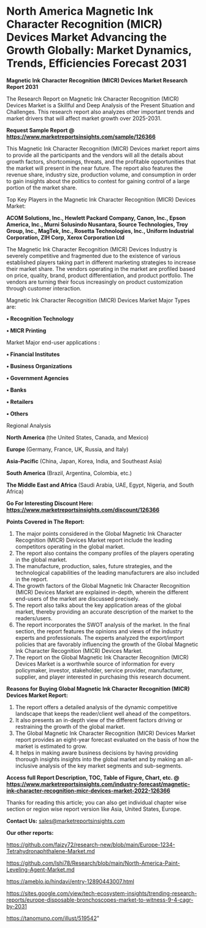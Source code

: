 # North America Magnetic Ink Character Recognition (MICR) Devices Market Advancing the Growth Globally: Market Dynamics, Trends, Efficiencies Forecast 2031

<strong>Magnetic Ink Character Recognition (MICR) Devices Market Research Report 2031</strong>

The Research Report on Magnetic Ink Character Recognition (MICR) Devices Market is a Skillful and Deep Analysis of the Present Situation and Challenges. This research report also analyzes other important trends and market drivers that will affect market growth over 2025-2031.

<strong>Request Sample Report @ <a href=https://www.marketreportsinsights.com/sample/126366>https://www.marketreportsinsights.com/sample/126366</a></strong>

This Magnetic Ink Character Recognition (MICR) Devices market report aims to provide all the participants and the vendors will all the details about growth factors, shortcomings, threats, and the profitable opportunities that the market will present in the near future. The report also features the revenue share, industry size, production volume, and consumption in order to gain insights about the politics to contest for gaining control of a large portion of the market share.

Top Key Players in the Magnetic Ink Character Recognition (MICR) Devices Market:

<strong>ACOM Solutions, Inc., Hewlett Packard Company, Canon, Inc., Epson America, Inc., Murni Solusindo Nusantara, Source Technologies, Troy Group, Inc., MagTek, Inc., Rosetta Technologies, Inc., Uniform Industrial Corporation, ZIH Corp, Xerox Corporation Ltd</strong>

The Magnetic Ink Character Recognition (MICR) Devices Industry is severely competitive and fragmented due to the existence of various established players taking part in different marketing strategies to increase their market share. The vendors operating in the market are profiled based on price, quality, brand, product differentiation, and product portfolio. The vendors are turning their focus increasingly on product customization through customer interaction.

Magnetic Ink Character Recognition (MICR) Devices Market Major Types are:

<strong>• Recognition Technology

• MICR Printing</strong>

Market Major end-user applications :

<strong>• Financial Institutes

• Business Organizations

• Government Agencies

• Banks

• Retailers

• Others</strong>

Regional Analysis

</u><strong><b>North America</b></strong> (the United States, Canada, and Mexico)

<strong><b>Europe </b></strong>(Germany, France, UK, Russia, and Italy)

<strong><b>Asia-Pacific</b></strong> (China, Japan, Korea, India, and Southeast Asia)

<strong><b>South America</b></strong> (Brazil, Argentina, Colombia, etc.)

<strong><b>The Middle East and Africa</b></strong> (Saudi Arabia, UAE, Egypt, Nigeria, and South Africa)

<strong>Go For Interesting Discount Here: <a href=https://www.marketreportsinsights.com/discount/126366>https://www.marketreportsinsights.com/discount/126366</a></strong>

<strong>Points Covered in The Report:</strong>
<ol>
  <li>The major points considered in the Global Magnetic Ink Character Recognition (MICR) Devices Market report include the leading competitors operating in the global market.</li>
  <li>The report also contains the company profiles of the players operating in the global market.</li>
  <li>The manufacture, production, sales, future strategies, and the technological capabilities of the leading manufacturers are also included in the report.</li>
  <li>The growth factors of the Global Magnetic Ink Character Recognition (MICR) Devices Market are explained in-depth, wherein the different end-users of the market are discussed precisely.</li>
  <li>The report also talks about the key application areas of the global market, thereby providing an accurate description of the market to the readers/users.</li>
  <li>The report incorporates the SWOT analysis of the market. In the final section, the report features the opinions and views of the industry experts and professionals. The experts analyzed the export/import policies that are favorably influencing the growth of the Global Magnetic Ink Character Recognition (MICR) Devices Market.</li>
  <li>The report on the Global Magnetic Ink Character Recognition (MICR) Devices Market is a worthwhile source of information for every policymaker, investor, stakeholder, service provider, manufacturer, supplier, and player interested in purchasing this research document.</li>
</ol>
<strong>Reasons for Buying Global Magnetic Ink Character Recognition (MICR) Devices Market Report:</strong>

<ol>
  <li>The report offers a detailed analysis of the dynamic competitive landscape that keeps the reader/client well ahead of the competitors.</li>
  <li>It also presents an in-depth view of the different factors driving or restraining the growth of the global market.</li>
  <li>The Global Magnetic Ink Character Recognition (MICR) Devices Market report provides an eight-year forecast evaluated on the basis of how the market is estimated to grow.</li>
  <li>It helps in making aware business decisions by having providing thorough insights insights into the global market and by making an all-inclusive analysis of the key market segments and sub-segments.</li>
</ol>
<strong>Access full Report Description, TOC, Table of Figure, Chart, etc. @ <a href=https://www.marketreportsinsights.com/industry-forecast/magnetic-ink-character-recognition-micr-devices-market-2022-126366>https://www.marketreportsinsights.com/industry-forecast/magnetic-ink-character-recognition-micr-devices-market-2022-126366</a></strong>


Thanks for reading this article; you can also get individual chapter wise section or region wise report version like Asia, United States, Europe.

<strong>Contact Us:</strong>
sales@marketreportsinsights.com

<strong>Our other reports:</strong>

<a href=https://github.com/faizy72/research-new/blob/main/Europe-1234-Tetrahydronaphthalene-Market.md>https://github.com/faizy72/research-new/blob/main/Europe-1234-Tetrahydronaphthalene-Market.md</a>

<a href=https://github.com/Ishi78/Research/blob/main/North-America-Paint-Leveling-Agent-Market.md>https://github.com/Ishi78/Research/blob/main/North-America-Paint-Leveling-Agent-Market.md</a>

<a href=https://ameblo.jp/hindavi/entry-12890443007.html>https://ameblo.jp/hindavi/entry-12890443007.html</a>

<a href=https://sites.google.com/view/tech-ecosystem-insights/trending-research-reports/europe-disposable-bronchoscopes-market-to-witness-9-4-cagr-by-2031>https://sites.google.com/view/tech-ecosystem-insights/trending-research-reports/europe-disposable-bronchoscopes-market-to-witness-9-4-cagr-by-2031</a>

<a href=https://tanomuno.com/illust/519542>https://tanomuno.com/illust/519542</a>"
